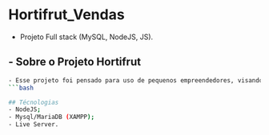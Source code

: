 # Hortifrut_Vendas
 - Projeto Full stack (MySQL, NodeJS, JS).
  
## - Sobre o Projeto Hortifrut

```bash
- Esse projeto foi pensado para uso de pequenos empreendedores, visando auxiliá-los em suas vendas. Em um formulário irão registar **CPF, Nome Completo, Selecionar Produto, Quantidade**,  o formulário ainda contará com o **Valor Unitário, Valor Total, Data e Hora da compra**, esses valores são calculados com base na seleção do **produto e na quantidade**, pois os produto já são cadastrados com seus determinados valores. Com isso irá aparecer uma **tabela com todas as compras cadastradas**.
```bash

## Técnologias
- NodeJS;
- Mysql/MariaDB (XAMPP);
- Live Server.
